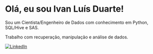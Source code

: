 # Olá, eu sou Ivan Luís Duarte!

Sou um Cientista/Engenheiro de Dados com conhecimento em Python, SQL/Hive e SAS.

Trabalho com recuperação, manipulação e análise de dados.

<a href="https://www.linkedin.com/in/ivanluisduarte">
    <img src="https://img.shields.io/badge/LinkedIn-blue?style=plastic&logo=linkedin" alt="LinkedIn">
</a>

<!--
**ivanluisduarte/ivanluisduarte** is a ✨ _special_ ✨ repository because its `README.md` (this file) appears on your GitHub profile.

Here are some ideas to get you started:

- 🔭 I’m currently working on ...
- 🌱 I’m currently learning ...
- 👯 I’m looking to collaborate on ...
- 🤔 I’m looking for help with ...
- 💬 Ask me about ...
- 📫 How to reach me: ...
- 😄 Pronouns: ...
- ⚡ Fun fact: ...
-->
